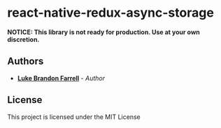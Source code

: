 # react-native-redux-async-storage

**NOTICE: This library is not ready for production. Use at your own discretion.**

## Authors

* [**Luke Brandon Farrell**](https://lukebrandonfarrell.com/) - *Author*

## License

This project is licensed under the MIT License
